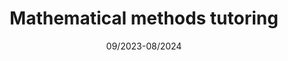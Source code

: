 ---
title: "Mathematical methods tutoring"
collection: teaching
type: "Tutoring"
permalink: /teaching/MathematicalMethods_2023/2024
venue: "University of Milan, physics department"
date: 09/2023-08/2024
location: "Milan, Italy"
---